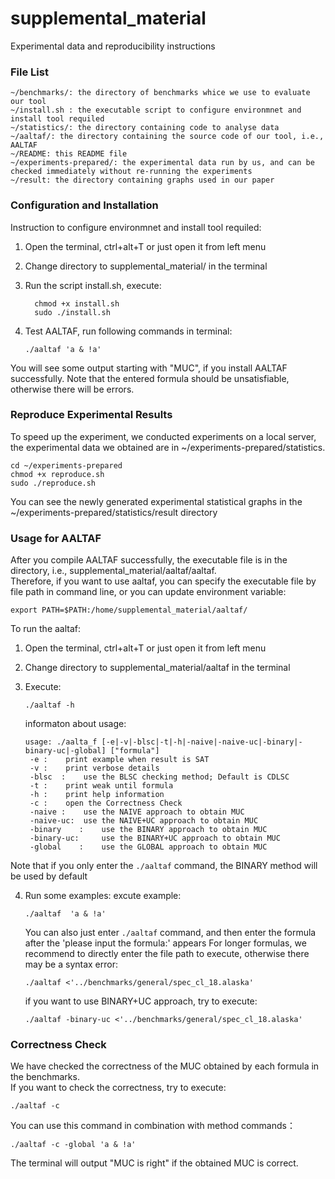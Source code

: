 # supplemental_material
Experimental data and reproducibility instructions

### File List 
	~/benchmarks/: the directory of benchmarks whice we use to evaluate our tool
	~/install.sh : the executable script to configure environmnet and install tool requiled
	~/statistics/: the directory containing code to analyse data
	~/aaltaf/: the directory containing the source code of our tool, i.e., AALTAF
	~/README: this README file
	~/experiments-prepared/: the experimental data run by us, and can be checked immediately without re-running the experiments
	~/result: the directory containing graphs used in our paper

### Configuration and Installation 
Instruction to configure environmnet and install tool requiled:
1. Open the terminal, ctrl+alt+T or just open it from left menu
2. Change directory to supplemental_material/ in the terminal
3. Run the script install.sh, execute:
   ```
	 chmod +x install.sh
	 sudo ./install.sh
   ```
4. Test AALTAF, run following commands in terminal:

	`./aaltaf 'a & !a'`
  
You will see some output starting with "MUC", if you install AALTAF successfully.
Note that the entered formula should be unsatisfiable, otherwise there will be errors.

### Reproduce Experimental Results
To speed up the experiment, we conducted experiments on a local server, the experimental data we obtained are in ~/experiments-prepared/statistics.  

  ```
  cd ~/experiments-prepared  
  chmod +x reproduce.sh    
  sudo ./reproduce.sh  
  ```    
You can see the newly generated experimental statistical graphs in the ~/experiments-prepared/statistics/result directory


### Usage for AALTAF
After you compile AALTAF successfully, the executable file is in the directory, i.e., supplemental_material/aaltaf/aaltaf.  
Therefore, if you want to use aaltaf, you can specify the executable file by file path in command line, or you can update environment variable:

`export PATH=$PATH:/home/supplemental_material/aaltaf/`

To run the aaltaf:
1. Open the terminal, ctrl+alt+T or just open it from left menu  
2. Change directory to supplemental_material/aaltaf in the terminal  
3. Execute:  

	`./aaltaf -h`  

    informaton about usage:
    ```
    usage: ./aalta_f [-e|-v|-blsc|-t|-h|-naive|-naive-uc|-binary|-binary-uc|-global] ["formula"]
	 -e	:	 print example when result is SAT
	 -v	:	 print verbose details
	 -blsc	:	 use the BLSC checking method; Default is CDLSC
	 -t	:	 print weak until formula
	 -h	:	 print help information
	 -c	:	 open the Correctness Check
	 -naive	:	 use the NAIVE approach to obtain MUC
	 -naive-uc:	 use the NAIVE+UC approach to obtain MUC
	 -binary	:	 use the BINARY approach to obtain MUC
	 -binary-uc:	 use the BINARY+UC approach to obtain MUC
	 -global	:	 use the GLOBAL approach to obtain MUC
   ```
Note that if you only enter the `./aaltaf` command, the BINARY method will be used by default

4. Run some examples:
    excute example:
    
 	  `./aaltaf  'a & !a'` 
  
    You can also just enter `./aaltaf` command, and then enter the formula after the 'please input the formula:' appears
    For longer formulas, we recommend to directly enter the file path to execute, otherwise there may be a syntax error: 
    
    `./aaltaf <'../benchmarks/general/spec_cl_18.alaska' `  
      
    if you want to use BINARY+UC approach, try to execute:  
    
    `./aaltaf -binary-uc <'../benchmarks/general/spec_cl_18.alaska' ` 
        

### Correctness Check
We have checked the correctness of the MUC obtained by each formula in the benchmarks.  
If you want to check the correctness, try to execute:  

`./aaltaf -c `  
  
You can use this command in combination with method commands：

`./aaltaf -c -global 'a & !a'`  
  
The terminal will output "MUC is right" if the obtained MUC is correct.


